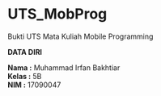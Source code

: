 # UTS_MobProg
Bukti UTS Mata Kuliah Mobile Programming

<b>DATA DIRI</b>

<b>Nama :</b> Muhammad Irfan Bakhtiar<br>
<b>Kelas :</b> 5B<br>
<b>NIM :</b> 17090047
